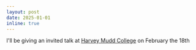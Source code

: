 ```yaml
---
layout: post
date: 2025-01-01
inline: true
---
```


I'll be giving an invited talk at [Harvey Mudd College](https://sites.google.com/a/g.hmc.edu/biocolloquium/) on February the 18th
